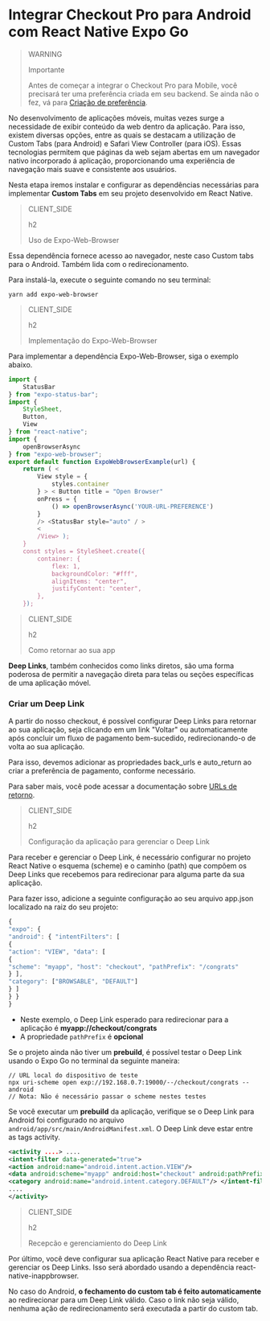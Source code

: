 # Integrar Checkout Pro para Android com React Native Expo Go

> WARNING
>
> Importante
>
> Antes de começar a integrar o Checkout Pro para Mobile, você precisará ter uma preferência criada em seu backend. Se ainda não o fez, vá para [Criação de preferência](/developers/pt/docs/checkout-pro/integrate-preferences).

No desenvolvimento de aplicações móveis, muitas vezes surge a necessidade de exibir conteúdo da web dentro da aplicação. Para isso, existem diversas opções, entre as quais se destacam a utilização de Custom Tabs (para Android) e Safari View Controller (para iOS). Essas tecnologias permitem que páginas da web sejam abertas em um navegador nativo incorporado á aplicação, proporcionando uma experiência de navegação mais suave e consistente aos usuários.

Nesta etapa iremos instalar e configurar as dependências necessárias para implementar **Custom Tabs** em seu projeto desenvolvido em React Native. 

> CLIENT_SIDE
>
> h2
>
> Uso de Expo-Web-Browser

Essa dependência fornece acesso ao navegador, neste caso Custom tabs para o Android. Também lida com o redirecionamento.

Para instalá-la, execute o seguinte comando no seu terminal:

```yarn
yarn add expo-web-browser
```

> CLIENT_SIDE
>
> h2
>
> Implementação do Expo-Web-Browser

Para implementar a dependência Expo-Web-Browser, siga o exemplo abaixo.

```JavaScript
import {
	StatusBar
} from "expo-status-bar";
import {
	StyleSheet,
	Button,
	View
} from "react-native";
import {
	openBrowserAsync
} from "expo-web-browser";
export default function ExpoWebBrowserExample(url) {
	return ( <
		View style = {
			styles.container
		} > < Button title = "Open Browser"
		onPress = {
			() => openBrowserAsync('YOUR-URL-PREFERENCE')
		}
		/> <StatusBar style="auto" / >
		<
		/View> );
	}
	const styles = StyleSheet.create({
		container: {
			flex: 1,
			backgroundColor: "#fff",
			alignItems: "center",
			justifyContent: "center",
		},
	});
```

> CLIENT_SIDE
>
> h2
>
> Como retornar ao sua app

**Deep Links**, também conhecidos como links diretos, são uma forma poderosa de permitir a navegação direta para telas ou seções específicas de uma aplicação móvel.

### Criar um Deep Link

A partir do nosso checkout, é possível configurar Deep Links para retornar ao sua aplicação, seja clicando em um link "Voltar" ou automaticamente após concluir um fluxo de pagamento bem-sucedido, redirecionando-o de volta ao sua aplicação.

Para isso, devemos adicionar as propriedades back_urls e auto_return ao criar a preferência de pagamento, conforme necessário.

Para saber mais, você pode acessar a documentação sobre [URLs de retorno](/developers/es/docs/checkout-pro/checkout-customization/user-interface/redirection).

> CLIENT_SIDE
>
> h2
>
> Configuração da aplicação para gerenciar o Deep Link 

Para receber e gerenciar o Deep Link, é necessário configurar no projeto React Native o esquema (scheme) e o caminho (path) que compõem os Deep Links que recebemos para redirecionar para alguma parte da sua aplicação.

Para fazer isso, adicione a seguinte configuração ao seu arquivo app.json localizado na raiz do seu projeto:

```JavaScript
{
"expo": {
"android": { "intentFilters": [
{
"action": "VIEW", "data": [
{
"scheme": "myapp", "host": "checkout", "pathPrefix": "/congrats"
} ],
"category": ["BROWSABLE", "DEFAULT"]
} ]
} }
}
```

* Neste exemplo, o Deep Link esperado para redirecionar para a aplicação é **myapp://checkout/congrats**
* A propriedade `pathPrefix` é **opcional**

Se o projeto ainda não tiver um **prebuild**, é possível testar o Deep Link usando o Expo Go no terminal da seguinte maneira:

```
// URL local do dispositivo de teste
npx uri-scheme open exp://192.168.0.7:19000/--/checkout/congrats --android
// Nota: Não é necessário passar o scheme nestes testes
```

Se você executar um **prebuild** da aplicação, verifique se o Deep Link para Android foi configurado no arquivo `android/app/src/main/AndroidManifest.xml`. O Deep Link deve estar entre as tags activity.

```AndroidManifest.xml
<activity ....> ....
<intent-filter data-generated="true">
<action android:name="android.intent.action.VIEW"/>
<data android:scheme="myapp" android:host="checkout" android:pathPrefix="/congrats"/> <category android:name="android.intent.category.BROWSABLE"/>
<category android:name="android.intent.category.DEFAULT"/> </intent-filter>
....
</activity>

```

> CLIENT_SIDE
>
> h2
>
> Recepcão e gerenciamiento do Deep Link

Por último, você deve configurar sua aplicação React Native para receber e gerenciar os Deep Links. Isso será abordado usando a dependência react-native-inappbrowser.

No caso do Android, **o fechamento do custom tab é feito automaticamente** ao redirecionar para um Deep Link válido. Caso o link não seja válido, nenhuma ação de redirecionamento será executada a partir do custom tab.



